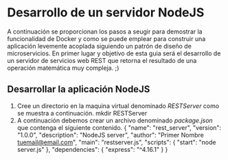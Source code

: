 # Desarrollo de un servidor NodeJS
A continuación se proporcionan los pasos a seugir para demostrar la funcionalidad de Docker y como se puede emplear para construir una aplicación levemente acoplada siguiendo un patrón de diseño de microservicios. En primer lugar y objetivo de esta guia será el desarrollo de un servidor de servicios web REST que retorna el resultado de una operación matemática muy compleja. ;)

## Desarrollar la aplicación NodeJS
1. Cree un directorio en la maquina virtual denominado *RESTServer* como se muestra a continuación.
    mkdir RESTServer
1. A continuación debemos crear un archivo denominado *package.json* que contenga el siguiente contenido.
    {
        "name": "rest_server",
        "version": "1.0.0",
        "description": "NodeJS server",
        "author": "Primer Nombre <tuemail@email.com>",
        "main": "restserver.js",
        "scripts": {
            "start": "node server.js"
        },
        "dependencies": {
            "express": "^4.16.1"
        }
    }
